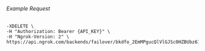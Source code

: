 
###### Example Request
```curl \
-XDELETE \
-H "Authorization: Bearer {API_KEY}" \
-H "Ngrok-Version: 2" \
https://api.ngrok.com/backends/failover/bkdfo_2EmMPgucQlVlGJSc0HZBUbz618c
